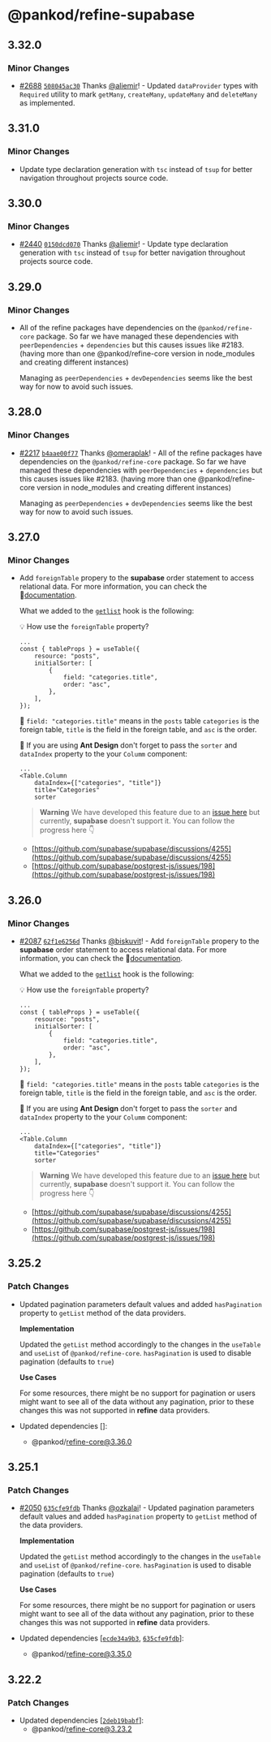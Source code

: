 # @pankod/refine-supabase

## 3.32.0

### Minor Changes

-   [#2688](https://github.com/pankod/refine/pull/2688) [`508045ac30`](https://github.com/pankod/refine/commit/508045ac30cd3948f68497e13fdf04f7c72ce387) Thanks [@aliemir](https://github.com/aliemir)! - Updated `dataProvider` types with `Required` utility to mark `getMany`, `createMany`, `updateMany` and `deleteMany` as implemented.

## 3.31.0

### Minor Changes

-   Update type declaration generation with `tsc` instead of `tsup` for better navigation throughout projects source code.

## 3.30.0

### Minor Changes

-   [#2440](https://github.com/pankod/refine/pull/2440) [`0150dcd070`](https://github.com/pankod/refine/commit/0150dcd0700253f1c4908e7e5f2e178bb122e9af) Thanks [@aliemir](https://github.com/aliemir)! - Update type declaration generation with `tsc` instead of `tsup` for better navigation throughout projects source code.

## 3.29.0

### Minor Changes

-   All of the refine packages have dependencies on the `@pankod/refine-core` package. So far we have managed these dependencies with `peerDependencies` + `dependencies` but this causes issues like #2183. (having more than one @pankod/refine-core version in node_modules and creating different instances)

    Managing as `peerDependencies` + `devDependencies` seems like the best way for now to avoid such issues.

## 3.28.0

### Minor Changes

-   [#2217](https://github.com/pankod/refine/pull/2217) [`b4aae00f77`](https://github.com/pankod/refine/commit/b4aae00f77a2476d847994db21298ae25e4cf6e5) Thanks [@omeraplak](https://github.com/omeraplak)! - All of the refine packages have dependencies on the `@pankod/refine-core` package. So far we have managed these dependencies with `peerDependencies` + `dependencies` but this causes issues like #2183. (having more than one @pankod/refine-core version in node_modules and creating different instances)

    Managing as `peerDependencies` + `devDependencies` seems like the best way for now to avoid such issues.

## 3.27.0

### Minor Changes

-   Add `foreignTable` propery to the **supabase** order statement to access relational data. For more information, you can check the 🔗[documentation](https://supabase.com/docs/reference/javascript/order).

    What we added to the [`getlist`](https://github.com/pankod/refine/blob/master/packages/supabase/src/index.ts) hook is the following:

    💡 How use the `foreignTable` property?

    ```tsx
    ...
    const { tableProps } = useTable({
        resource: "posts",
        initialSorter: [
            {
                field: "categories.title",
                order: "asc",
            },
        ],
    });
    ```

    📢 `field: "categories.title"` means in the `posts` table `categories` is the foreign table, `title` is the field in the foreign table, and `asc` is the order.

    🚨 If you are using **Ant Design** don't forget to pass the `sorter` and `dataIndex` property to the your `Columm` component:

    ```tsx
    ...
    <Table.Column
        dataIndex={["categories", "title"]}
        title="Categories"
        sorter
    ```

    > **Warning**
    > We have developed this feature due to an [issue here](https://github.com/pankod/refine/issues/2066) but currently, **supabase** doesn't support it. You can follow the progress here 👇

    -   [https://github.com/supabase/supabase/discussions/4255](https://github.com/supabase/supabase/discussions/4255)
    -   [https://github.com/supabase/postgrest-js/issues/198](https://github.com/supabase/postgrest-js/issues/198)

## 3.26.0

### Minor Changes

-   [#2087](https://github.com/pankod/refine/pull/2087) [`62f1e6256d`](https://github.com/pankod/refine/commit/62f1e6256dcbe39413b428744cbabe554de696fc) Thanks [@biskuvit](https://github.com/biskuvit)! - Add `foreignTable` propery to the **supabase** order statement to access relational data. For more information, you can check the 🔗[documentation](https://supabase.com/docs/reference/javascript/order).

    What we added to the [`getlist`](https://github.com/pankod/refine/blob/master/packages/supabase/src/index.ts) hook is the following:

    💡 How use the `foreignTable` property?

    ```tsx
    ...
    const { tableProps } = useTable({
        resource: "posts",
        initialSorter: [
            {
                field: "categories.title",
                order: "asc",
            },
        ],
    });
    ```

    📢 `field: "categories.title"` means in the `posts` table `categories` is the foreign table, `title` is the field in the foreign table, and `asc` is the order.

    🚨 If you are using **Ant Design** don't forget to pass the `sorter` and `dataIndex` property to the your `Columm` component:

    ```tsx
    ...
    <Table.Column
        dataIndex={["categories", "title"]}
        title="Categories"
        sorter
    ```

    > **Warning**
    > We have developed this feature due to an [issue here](https://github.com/pankod/refine/issues/2066) but currently, **supabase** doesn't support it. You can follow the progress here 👇

    -   [https://github.com/supabase/supabase/discussions/4255](https://github.com/supabase/supabase/discussions/4255)
    -   [https://github.com/supabase/postgrest-js/issues/198](https://github.com/supabase/postgrest-js/issues/198)

## 3.25.2

### Patch Changes

-   Updated pagination parameters default values and added `hasPagination` property to `getList` method of the data providers.

    **Implementation**

    Updated the `getList` method accordingly to the changes in the `useTable` and `useList` of `@pankod/refine-core`. `hasPagination` is used to disable pagination (defaults to `true`)

    **Use Cases**

    For some resources, there might be no support for pagination or users might want to see all of the data without any pagination, prior to these changes this was not supported in **refine** data providers.

-   Updated dependencies []:
    -   @pankod/refine-core@3.36.0

## 3.25.1

### Patch Changes

-   [#2050](https://github.com/pankod/refine/pull/2050) [`635cfe9fdb`](https://github.com/pankod/refine/commit/635cfe9fdbfe5940b950ae99c1f0b686c78bb8e5) Thanks [@ozkalai](https://github.com/ozkalai)! - Updated pagination parameters default values and added `hasPagination` property to `getList` method of the data providers.

    **Implementation**

    Updated the `getList` method accordingly to the changes in the `useTable` and `useList` of `@pankod/refine-core`. `hasPagination` is used to disable pagination (defaults to `true`)

    **Use Cases**

    For some resources, there might be no support for pagination or users might want to see all of the data without any pagination, prior to these changes this was not supported in **refine** data providers.

-   Updated dependencies [[`ecde34a9b3`](https://github.com/pankod/refine/commit/ecde34a9b38ef5667fa863f9ebb9dcb1cfff1651), [`635cfe9fdb`](https://github.com/pankod/refine/commit/635cfe9fdbfe5940b950ae99c1f0b686c78bb8e5)]:
    -   @pankod/refine-core@3.35.0

## 3.22.2

### Patch Changes

-   Updated dependencies [[`2deb19babf`](https://github.com/pankod/refine/commit/2deb19babfc6db5b00b111ec29aa5ece4c371bbc)]:
    -   @pankod/refine-core@3.23.2
